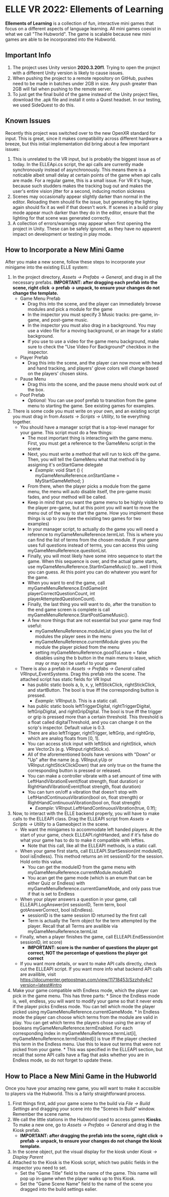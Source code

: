 # ELLE VR 2022: Ellements of Learning
**Ellements of Learning** is a collection of fun, interactive mini games that focus on a different aspects of language learning. All mini games coexist in what we call "The Hubworld". The game is scalable because new mini games are able to be incorporated into the Hubworld.

## Important Info
1. The project uses Unity version **2020.3.20f1**. Trying to open the project with a different Unity version is likely to cause issues.
2. When pushing the project to a remote repository on GitHub, pushes need to be made in batches under 2GB in size. Any push greater than 2GB will fail when pushing to the remote server.
3. To just get the final build of the game instead of the Unity project files, download the .apk file and install it onto a Quest headset. In our testing, we used SideQuest to do this.

## Known Issues
Recently this project was switched over to the new OpenXR standard for input. This is great, since it makes compatibility across different hardware a breeze, but this initial implementation did bring about a few important issues:
1.  This is unrelated to the VR input, but is probably the biggest issue as of today. In the ELLEApi.cs script, the api calls are currently made synchronously instead of asynchronously. This means there is a noticable albeit small delay at certain points of the game when api calls are made. For a regular game, this is a small issue. For VR it's huge, because such studders makes the tracking bug out and makes the user's entire vision jitter for a second, inducing motion sickness
2.  Scenes may occasionally appear slightly darker than normal in the editor. Reloading them should fix the issue, but generating the lighting again should fix it as well if that doesn't work. If scenes in a build or play mode appear much darker than they do in the editor, ensure that the lighting for that scene was generated correctly.
3.  A collection of errors/warnings may appear when first opening the project in Unity. These can be safely ignored, as they have no apparent impact on development or testing in play mode.

## How to Incorporate a New Mini Game
After you make a new scene, follow these steps to incorporate your minigame into the existing ELLE system:

1. In the project directory, *Assets -> Prefabs -> General*, and drag in all the necessary prefabs.
    __IMPORTANT: after dragging each prefab into the scene, right click -> prefab -> unpack, to ensure your changes do not change the template.__
    * Game Menu Prefab
        * Drag this into the scene, and the player can immediately browse modules and pick a module for the game
        * In the inspector you must specify 3 Music tracks: pre-game, in-game, and post-game music.
        * In the inspector you must also drag in a background. You may use a video file for a moving background, or an image for a static background.
        * If you use to use a video for the game menu background, make sure to check the "Use Video For Background* checkbox in the inspector.
    * Player Prefab
        * Drag this into the scene, and the player can now move with head and hand tracking, and players' glove colors will change based on the players' chosen skins.
    * Pause Menu
        * Drag this into the scene, and the pause menu should work out of the box. 
    * Poof Prefab
        * *Optional:* You can use poof prefab to transition from the game menu to starting the game. See existing games for examples. 
2. There is some code you must write on your own, and an existing script you must drag in from *Assets -> Scripts -> Utility*, to tie everything together.
    * You should have a manager script that is a top-level manager for your game. This script must do a few things:
        * The most important thing is interacting with the game menu. First, you must get a reference to the GameMenu script in the scene
        * Next, you must write a method that will run to kick off the game. Then, you will tell the GameMenu what that method is by assigning it's onStartGame delegate
            * *Example*: void Start () { myGameMenuReference.onStartGame = MyStartGameMethod; }
         * From there, when the player picks a module from the game menu, the menu will auto disable itself, the pre-game music fades, and your method will be called.
         * Keep in mind that you want the game menu to be highly visible to the player pre-game, but at this point you will want to move the menu out of the way to start the game. How you implement these things is up to you (see the existing two games for two examples)
         * In your manager script, to actually do the game you will need a reference to myGameMenuReference.termList. This is where you can find the list of terms from the chosen module. If your game uses full questions instead of terms, you can access this using myGameMenuReference.questionList.
         * Finally, you will most likely have some intro sequence to start the game. When this sequence is over, and the actual game starts, use myGameMenuReference.StartInGameMusic() to...well I think you can guess. At this point you can do whatever you want for the game.
         * When you want to end the game, call myGameMenuReference.EndGame(int playerCorrectQuestionCount, int playerAttemptedQuestionCount). 
         * Finally, the last thing you will want to do, after the transition to the end game screen is complete is call myGameMenuReference.StartPostGameMusic().
         * A few more things that are not essential but your game may find useful:
            * myGameMenuReference.moduleList gives you the list of modules the player sees in the menu
            * myGameMenuReference.currentModule gives you the module the player picked from the menu
            * setting myGameMenuReference.goodToLeave = false disables using the b button in the main menu to leave, which may or may not be useful to your game
    * There is also a prefab in *Assets -> Prefabs -> General* called VRInput_EventSystems. Drag this prefab into the scene. The attached script has static fields for VR Input
        * has public static bools a, b, x, y, leftStickClick, rightStickClick, and startButton. The bool is true iff the corresponding button is pressed.
            * *Example*: VRInput.b. This is a static call.
        * has public static bools leftTriggerDigital, rightTriggerDigital, leftGripDigital, and rightGripDigital. The bool is true iff the trigger or grip is pressed more than a certain threshold. This threshold is a float called digitalThreshold, and you can change it on the scrip's inspector. Default value is 0.3.
        * There are also leftTrigger, rightTrigger, leftGrip, and rightGrip, which are analog floats from [0, 1].
        * You can access stick input with leftStick and rightStick, which are Vector2s (e.g. VRInput.rightStick.x).
        * All of the aforementioned bools have versions with "Down" or "Up" after the name (e.g. VRInput.yUp or VRInput.rightStickClickDown) that are only true on the frame the corresponding button is pressed or released.
        * You can make a controller vibrate with a set amount of time with LeftHandVibrationEvent(float strength, float duration) or RightHandVibrationEvent(float strength, float duration)
        * You can turn on/off a vibration that doesn't stop with LeftHandContinuousVibration(bool on, float strength) or RightHandContinuousVibration(bool on, float strength)
            * *Example*: VRInput.LeftHandContinuousVibration(true, 0.1f);
3. Now, to interact with the ELLE backend properly, you will have to make calls to the ELLEAPI class. Drag the ELLEAPI script from *Assets -> Scripts -> Utility* to a Gameobject in the scene.
    * We want the minigames to accommodate left handed players. At the start of your game, check ELLEAPI.rightHanded, and if it's false do what your game has to do to make it compatible with lefties.
        * Note that this call, like all the ELLEAPI methods, is a static call.
    * When your game first starts, call ELLEAPI.StartSession(int moduleID, bool isEndless). This method returns an int sessionID for the session. Hold onto this value.
        * You can get the moduleID from the game menu with myGameMenuReference.currentModule.moduleID
        * You acan get the game mode (which is an enum that can be either Quiz or Endless) with myGameMenuReference.currentGameMode, and only pass true if that is set to Endless
    * When your player answers a question in your game, call ELLEAPI.LogAnswer(int sessionID, Term term, bool gotAnswerCorrect, bool isEndless).
        * sessionID is the same session ID returned by the first call
        * Term is actually the Term object for the term attempted by the player. Recall that all Terms are availible via myGameMenuReference.termList
    * Finally, when a player finishes the game, call ELLEAPI.EndSession(int sessionID, int score)
        * __IMPORTANT: score is the number of questions the player got correct, NOT the percentage of questions the player got correct__
    * If you want more details, or want to make API calls directly, check out the ELLEAPI script. If you want more info what backend API calls are availible, visit https://documenter.getpostman.com/view/11718453/Szzhdy4c?version=latest#intro
4. Make your game compatible with Endless mode, which the player can pick in the game menu. This has three parts:
        * Since the Endless mode is, well, endless, you will want to modify your game so that it never ends if the player picks Endless mode. You can tell which mode the player picked using myGameMenuReference.currentGameMode.
        * In Endless mode the player can choose which terms from the module are valid in play. You can get which terms the players chose using the array of booleans myGameMenuReference.termEnabled. For each corresponding index in myGameMenuReference.termList[i], myGameMenuReference.termEnabled[i] is true iff the player checked this term in the Endless menu. Use this to leave out terms that were not picked from your game.
        * This was specified in the ELLEAPI section, but recall that some API calls have a flag that asks whether you are in Endless mode, so do not forget to update these.
            
            
## How to Place a New Mini Game in the Hubworld
Once you have your amazing new game, you will want to make it accssible to players via the Hubworld. This is a fairly straightforward process.

1. First things first, add your game scene to the build via *File -> Build Settings* and dragging your scene into the "Scenes In Build" window. Remember the scene name.
2. We call the little stations in the Hubworld used to access games __Kiosks__. To make a new one, go to *Assets -> Prefabs -> General* and drag in the Kiosk prefab.
    * __IMPORTANT: after dragging the prefab into the scene, right click -> prefab -> unpack, to ensure your changes do not change the kiosk template.__
3. In the scene object, put the visual display for the kiosk under *Kiosk -> Display Parent*
4. Attached to the Kiosk is the Kiosk script, which two public fields in the inspector you need to set.
    * Set the "Game Title" field to the name of the game. This name will pop up in-game when the player walks up to this Kiosk.
    * Set the "Game Scene Name" field to the name of the scene you dragged into the build settings ealier.
